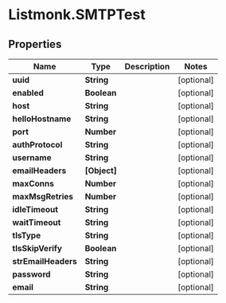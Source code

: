 # Listmonk.SMTPTest

## Properties

Name | Type | Description | Notes
------------ | ------------- | ------------- | -------------
**uuid** | **String** |  | [optional] 
**enabled** | **Boolean** |  | [optional] 
**host** | **String** |  | [optional] 
**helloHostname** | **String** |  | [optional] 
**port** | **Number** |  | [optional] 
**authProtocol** | **String** |  | [optional] 
**username** | **String** |  | [optional] 
**emailHeaders** | **[Object]** |  | [optional] 
**maxConns** | **Number** |  | [optional] 
**maxMsgRetries** | **Number** |  | [optional] 
**idleTimeout** | **String** |  | [optional] 
**waitTimeout** | **String** |  | [optional] 
**tlsType** | **String** |  | [optional] 
**tlsSkipVerify** | **Boolean** |  | [optional] 
**strEmailHeaders** | **String** |  | [optional] 
**password** | **String** |  | [optional] 
**email** | **String** |  | [optional] 



